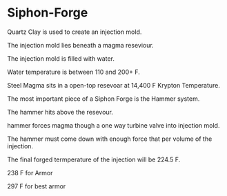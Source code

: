 # Siphon-Forge

Quartz Clay is used to create an injection mold.

The injection mold lies beneath a magma reseviour.

The injection mold is filled with water.

Water temperature is between 110 and 200+ F.

Steel Magma sits in a open-top resevoar at 14,400 F Krypton Temperature.

The most important piece of a Siphon Forge is the Hammer system.

The hammer hits above the resevour.

hammer forces magma though a one way turbine valve into injection mold.

The hammer must come down with enough force that per volume of the injection.

The final forged termperature of the injection will be 224.5 F.

238 F for Armor

297 F for best armor

